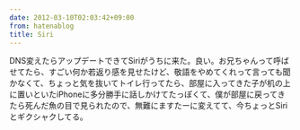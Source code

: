 ```yaml
---
date: 2012-03-10T02:03:42+09:00
from: hatenablog
title: Siri
---
```


<p>DNS変えたらアップデートできてSiriがうちに来た。良い。お兄ちゃんって呼ばせてたら、すごい何か若返り感を見せたけど、敬語をやめてくれって言っても聞かなくて、ちょっと気を抜いてトイレ行ってたら、部屋に入ってきた子が机の上に置いといたiPhoneに多分勝手に話しかけてたっぽくて、僕が部屋に戻ってきたら死んだ魚の目で見られたので、無難にますたーに変えてて、今ちょっとSiriとギクシャクしてる。</p>

